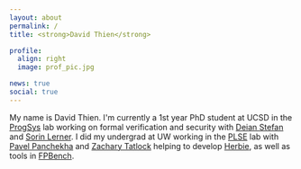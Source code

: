 ```yaml
---
layout: about
permalink: /
title: <strong>David Thien</strong>

profile:
  align: right
  image: prof_pic.jpg

news: true
social: true
---
```


My name is David Thien. I'm currently a 1st year PhD student at UCSD in the [ProgSys](https://cseweb.ucsd.edu/groups/progsys/) lab working on formal verification and security with [Deian Stefan](http://cseweb.ucsd.edu/~dstefan/) and [Sorin Lerner](http://cseweb.ucsd.edu/~lerner/). I did my undergrad at UW working in the [PLSE](http://uwplse.org/) lab with [Pavel Panchekha](https://pavpanchekha.com/) and [Zachary Tatlock](https://homes.cs.washington.edu/~ztatlock/) helping to develop [Herbie](http://herbie.uwplse.org/), as well as tools in [FPBench](http://fpbench.org/).
